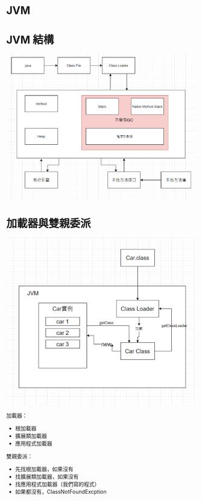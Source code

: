 # JVM

# JVM 結構

<img src="./image/jvm/jvm01.png">



# 加載器與雙親委派

<img src="./image/jvm/jvm02.png">

加載器：


- 根加載器
- 擴展類加載器
- 應用程式加載器

雙親委派：

- 先找根加載器，如果沒有
- 找擴展類加載器，如果沒有
- 找應用程式加載器（我們寫的程式）
- 如果都沒有，ClassNotFoundExcption







